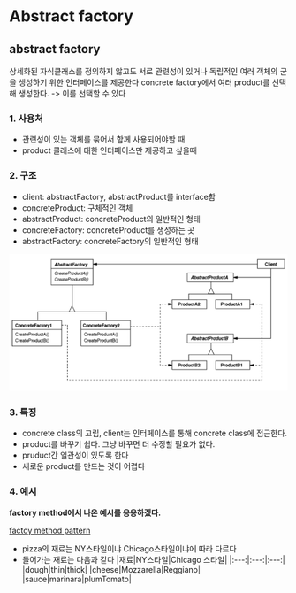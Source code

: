 # Abstract factory

## abstract factory
상세화된 자식클래스를 정의하지 않고도 서로 관련성이 있거나 독립적인 여러 객체의 군을 생성하기 위한 인터페이스를 제공한다
concrete factory에서 여러 product를 선택해 생성한다. -> 이를 선택할 수 있다

### 1. 사용처
 - 관련성이 있는 객체를 묶어서 함께 사용되어야할 때
 - product 클래스에 대한 인터페이스만 제공하고 싶을때

### 2. 구조
 - client: abstractFactory, abstractProduct를 interface함
 - concreteProduct: 구체적인 객체
 - abstractProduct: concreteProduct의 일반적인 형태
 - concreteFactory: concreteProduct를 생성하는 곳
 - abstractFactory: concreteFactory의 일반적인 형태

 ![이미지](./abstract_factory_pattern.png)

### 3. 특징
 - concrete class의 고립, client는 인터페이스를 통해 concrete class에 접근한다.
 - product를 바꾸기 쉽다. 그냥 바꾸면 더 수정할 필요가 없다.
 - pruduct간 일관성이 있도록 한다
 - 새로운 product를 만드는 것이 어렵다

### 4. 예시
  **factory method에서 나온 예시를 응용하겠다.**
 
  [factoy method pattern](https://github.com/jiseop9083/Design_patterns_study/edit/main/Creational_Patterns/factory_method/)
 
 - pizza의 재료는 NY스타일이냐 Chicago스타일이냐에 따라 다르다
 - 들어가는 재료는 다음과 같다
 |재료|NY스타일|Chicago 스타일|
 |:---:|:---:|:---:|
 |dough|thin|thick|
 |cheese|Mozzarella|Reggiano|
 |sauce|marinara|plumTomato|
